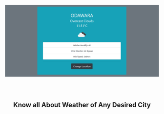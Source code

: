 <p align="center"><img src="https://github.com/Monika171/Weather-TODAY/blob/master/screenshots/landing-page.png" width="800"></p>
<br>
<br> 
<p><h2 align="center">Know all About Weather of Any Desired City</h2></p>




